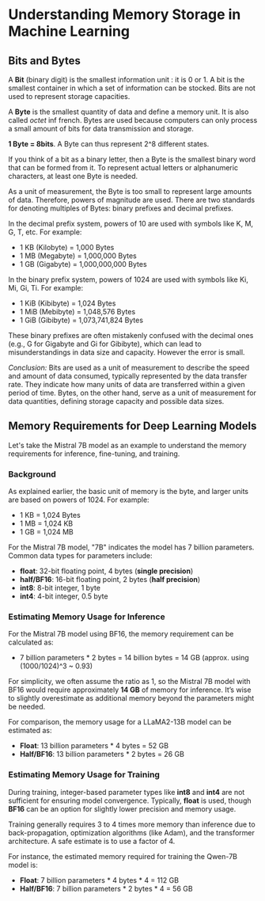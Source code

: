 # Understanding Memory Storage in Machine Learning

## Bits and Bytes

A **Bit** (binary digit) is the smallest information unit : it is 0 or 1. A bit is the smallest container in which a set of information can be stocked. Bits are not used to represent storage capacities.

A **Byte** is the smallest quantity of data and define a memory unit. It is also called *octet* inf french. Bytes are used because computers can only process a small amount of bits for data transmission and storage. 

**1 Byte = 8bits**. A Byte can thus represent 2^8 different states. 

If you think of a bit as a binary letter, then a Byte is the smallest binary word that can be formed from it. To represent actual letters or alphanumeric characters, at least one Byte is needed.

As a unit of measurement, the Byte is too small to represent large amounts of data. Therefore, powers of magnitude are used. There are two standards for denoting multiples of Bytes: binary prefixes and decimal prefixes.

In the decimal prefix system, powers of 10 are used with symbols like K, M, G, T, etc. For example:
- 1 KB (Kilobyte) = 1,000 Bytes
- 1 MB (Megabyte) = 1,000,000 Bytes
- 1 GB (Gigabyte) = 1,000,000,000 Bytes

In the binary prefix system, powers of 1024 are used with symbols like Ki, Mi, Gi, Ti. For example:
- 1 KiB (Kibibyte) = 1,024 Bytes
- 1 MiB (Mebibyte) = 1,048,576 Bytes
- 1 GiB (Gibibyte) = 1,073,741,824 Bytes

These binary prefixes are often mistakenly confused with the decimal ones (e.g., G for Gigabyte and Gi for Gibibyte), which can lead to misunderstandings in data size and capacity. However the error is small.

*Conclusion:* Bits are used as a unit of measurement to describe the speed and amount of data consumed, typically represented by the data transfer rate. They indicate how many units of data are transferred within a given period of time. Bytes, on the other hand, serve as a unit of measurement for data quantities, defining storage capacity and possible data sizes.

## Memory Requirements for Deep Learning Models

Let's take the Mistral 7B model as an example to understand the memory requirements for inference, fine-tuning, and training.

### Background

As explained earlier, the basic unit of memory is the byte, and larger units are based on powers of 1024. For example:
- 1 KB = 1,024 Bytes
- 1 MB = 1,024 KB
- 1 GB = 1,024 MB

For the Mistral 7B model, "7B" indicates the model has 7 billion parameters. Common data types for parameters include:
- **float**: 32-bit floating point, 4 bytes (**single precision**)
- **half/BF16**: 16-bit floating point, 2 bytes (**half precision**)
- **int8**: 8-bit integer, 1 byte
- **int4**: 4-bit integer, 0.5 byte

### Estimating Memory Usage for Inference

For the Mistral 7B model using BF16, the memory requirement can be calculated as:
- 7 billion parameters * 2 bytes = 14 billion bytes = 14 GB (approx. using (1000/1024)^3 ~ 0.93)

For simplicity, we often assume the ratio as 1, so the Mistral 7B model with BF16 would require approximately **14 GB** of memory for inference. It’s wise to slightly overestimate as additional memory beyond the parameters might be needed.

For comparison, the memory usage for a LLaMA2-13B model can be estimated as:
- **Float**: 13 billion parameters * 4 bytes = 52 GB
- **Half/BF16**: 13 billion parameters * 2 bytes = 26 GB

### Estimating Memory Usage for Training

During training, integer-based parameter types like **int8** and **int4** are not sufficient for ensuring model convergence. Typically, **float** is used, though **BF16** can be an option for slightly lower precision and memory usage.

Training generally requires 3 to 4 times more memory than inference due to back-propagation, optimization algorithms (like Adam), and the transformer architecture. A safe estimate is to use a factor of 4.

For instance, the estimated memory required for training the Qwen-7B model is:
- **Float**: 7 billion parameters * 4 bytes * 4 = 112 GB
- **Half/BF16**: 7 billion parameters * 2 bytes * 4 = 56 GB
